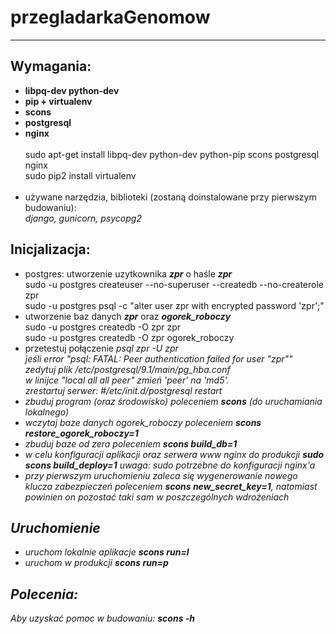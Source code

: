 # przegladarkaGenomow
<hr>
<h2>Wymagania:</h2>
<ul>
    <li><b>libpq-dev python-dev</b><br>
    </li>
    <li>
        <b>pip + virtualenv</b><br>
    </li>
    <li>
        <b>scons</b>
    </li>
    <li>
        <b>postgresql</b>
    </li>
    <li>
        <b>nginx</b>
    </li>
    <br>
    sudo apt-get install libpq-dev python-dev python-pip scons postgresql nginx <br>
    sudo pip2 install virtualenv
    <br><br>
    <li>
    używane narzędzia, biblioteki (zostaną doinstalowane przy pierwszym budowaniu):<br>
    <i>django, gunicorn, psycopg2</i> <br>
    </li>
</ul>

<h2>Inicjalizacja:</h2>
<ul>
    <li>
        postgres: utworzenie uzytkownika <i><b>zpr</b></i>
        o haśle <i><b>zpr</b></i> <br>
        sudo -u postgres createuser --no-superuser --createdb --no-createrole zpr <br>
        sudo -u postgres psql -c "alter user zpr with encrypted password 'zpr';"        
    </li>
    <li>
        utworzenie baz danych <i><b>zpr</b></i> oraz <i><b>ogorek_roboczy</b></i> <br>
        sudo -u postgres createdb -O zpr zpr <br>
        sudo -u postgres createdb -O zpr ogorek_roboczy
    </li>
    <li>
        przetestuj połączenie <i>psql zpr -U zpr <i/><br>
        <i>
            jeśli error "psql: FATAL:  Peer authentication failed for user "zpr""<br>
            zedytuj plik /etc/postgresql/9.1/main/pg_hba.conf <br>
            w linijce "local all all peer" zmień 'peer' na 'md5'. <br>
            zrestartuj serwer:  #/etc/init.d/postgresql restart
        </i>
    </li>
    <li>
        zbuduj program (oraz środowisko) poleceniem <b><i>scons</i></b>
        (do uruchamiania lokalnego)
    </li>
    <li>
        wczytaj baze danych ogorek_roboczy poleceniem <b><i>scons restore_ogorek_roboczy=1</i></b>
    </li>
    <li>
        zbuduj baze od zera poleceniem <b><i>scons build_db=1</i></b>
    </li>
    <li>
         w celu konfiguracji aplikacji oraz serwera www nginx do produkcji <b><i>sudo scons build_deploy=1</i></b>
         uwaga: <i>sudo</i> potrzebne do konfiguracji nginx'a
    </li>
    <li>
         przy pierwszym uruchomieniu zaleca się wygenerowanie nowego klucza zabezpieczeń poleceniem
         <b><i>scons new_secret_key=1</i></b>, natomiast powinien on pozostać taki sam w poszczególnych
         wdrożeniach
    </li>
</ul>

<h2>Uruchomienie</h2>
<ul>
    <li>
        uruchom lokalnie aplikacje <b><i>scons run=l</i></b>
    </li>
    <li>
        uruchom w produkcji <b><i>scons run=p</i></b>
    </li>
</ul>

<h2>Polecenia:</h2>
Aby uzyskać pomoc w budowaniu:  <b><i>scons -h</i></b>